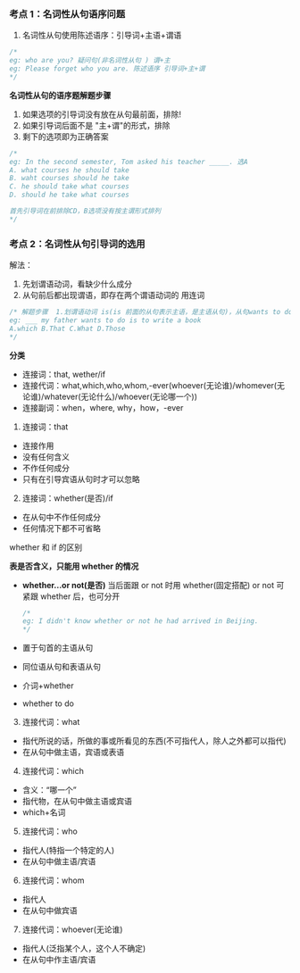 ### 考点 1：名词性从句语序问题

1. 名词性从句使用陈述语序：引导词+主语+谓语

```js
/*
eg: who are you? 疑问句(非名词性从句 ) 谓+主
eg: Please forget who you are. 陈述语序 引导词+主+谓
*/
```

**名词性从句的语序题解题步骤**

1. 如果选项的引导词没有放在从句最前面，排除!
2. 如果引导词后面不是 "主+谓"的形式，排除
3. 剩下的选项即为正确答案

```js
/*
eg: In the second semester, Tom asked his teacher _____. 选A
A. what courses he should take
B. waht courses should he take
C. he should take what courses
D. should he take what courses

首先引导词在前排除CD，B选项没有按主谓形式排列
*/
```

### 考点 2：名词性从句引导词的选用

解法：

1. 先划谓语动词，看缺少什么成分
2. 从句前后都出现谓语，即存在两个谓语动词的 用连词

```js
/* 解题步骤  1.划谓语动词 is(is 前面的从句表示主语，是主语从句)，从句wants to do 缺少宾语。可以选which或what 但是这里which表示哪一个 不符合题意 所以选择C.
eg: ___ my father wants to do is to write a book
A.which B.That C.What D.Those
*/
```

**分类**

- 连接词：that, wether/if
- 连接代词：what,which,who,whom,-ever(whoever(无论谁)/whomever(无论谁)/whatever(无论什么)/whoever(无论哪一个))
- 连接副词：when，where, why，how，-ever

1. 连接词：that

- 连接作用
- 没有任何含义
- 不作任何成分
- 只有在引导宾语从句时才可以忽略

2. 连接词：whether(是否)/if

- 在从句中不作任何成分
- 任何情况下都不可省略

whether 和 if 的区别

**表是否含义，只能用 whether 的情况**

- **whether...or not(是否)**
  当后面跟 or not 时用 whether(固定搭配)
  or not 可紧跟 whether 后，也可分开

  ```js
  /*
  eg: I didn't know whether or not he had arrived in Beijing.
  */
  ```

- 置于句首的主语从句
- 同位语从句和表语从句
- 介词+whether
- whether to do

3. 连接代词：what

- 指代所说的话，所做的事或所看见的东西(不可指代人，除人之外都可以指代)
- 在从句中做主语，宾语或表语  

4. 连接代词：which

- 含义：“哪一个”
- 指代物，在从句中做主语或宾语
- which+名词

5. 连接代词：who

- 指代人(特指一个特定的人)
- 在从句中做主语/宾语

6. 连接代词：whom

- 指代人
- 在从句中做宾语

7. 连接代词：whoever(无论谁)

- 指代人(泛指某个人，这个人不确定)
- 在从句中作主语/宾语

